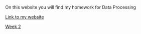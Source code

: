 On this website you will find my homework for Data Processing

[Link to my website](https://pleunbis.github.io/Data_Processing/)

[Week 2](https://pleunbis.github.io/Data_Processing/Homework/Week-2/temperatures.html)
